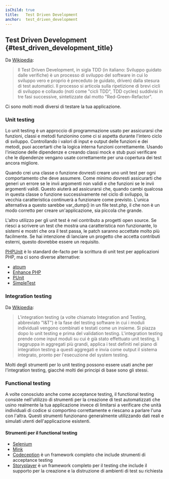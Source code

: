 ```yaml
---
isChild: true
title:   Test Driven Development
anchor:  test_driven_development
---
```


## Test Driven Development {#test_driven_development_title}

Da [Wikipedia](http://it.wikipedia.org/wiki/Test_Driven_Development):

> Il Test Driven Development, in sigla TDD (in italiano: Sviluppo guidato dalle
> verifiche) è un processo di sviluppo del software in cui lo sviluppo vero e
> proprio è preceduto (e guidato, driven) dalla stesura di test automatici. Il
> processo si articola sulla ripetizione di brevi cicli di sviluppo e collaudo
> (noti come "cicli TDD", TDD cycles) suddivisi in tre fasi successive,
> sintetizzate dal motto "Red-Green-Refactor".

Ci sono molti modi diversi di testare la tua applicazione.

### Unit testing

Lo unit testing è un approccio di programmazione usato per assicurarsi che
funzioni, classi e metodi funzionino come ci si aspetta durante l'intero ciclo
di sviluppo. Controllando i valori di input e output delle funzioni e dei
metodi, puoi accertarti che la logica interna funzioni correttamente. Usando
l'iniezione delle dipendenze e creando classi mock e stub puoi verificare che le
dipendenze vengano usate correttamente per una copertura dei test ancora
migliore.

Quando crei una classe o funzione dovresti creare uno unit test per ogni
comportamento che deve assumere. Come minimo dovresti assicurarti che generi un
errore se le invii argomenti non validi e che funzioni se le invii argomenti
validi. Questo aiuterà ad assicurarsi che, quando cambi qualcosa in questa
classe o funzione successivamente nel ciclo di sviluppo, la vecchia
caratteristica continuerà a funzionare come previsto. L'unica alternativa a
questo sarebbe var_dump() in un file test.php, il che non è un modo corretto per
creare un'applicazione, sia piccola che grande.

L'altro utilizzo per gli unit test è nel contributo a progetti open source. Se
riesci a scrivere un test che mostra una caratteristica non funzionante, lo
sistemi e mostri che ora il test passa, le patch saranno accettate molto più
facilmente. Se hai intenzione di lanciare un progetto che accetta contributi
esterni, questo dovrebbe essere un requisito.

[PHPUnit](http://phpunit.de) è lo standard de-facto per la scrittura di unit
test per applicazioni PHP, ma ci sono diverse alternative:

* [atoum](https://github.com/atoum/atoum)
* [Enhance PHP](https://github.com/Enhance-PHP/Enhance-PHP)
* [PUnit](http://punit.smf.me.uk/)
* [SimpleTest](http://simpletest.org)

### Integration testing

Da [Wikipedia](http://en.wikipedia.org/wiki/Integration_testing):

> L'integration testing (a volte chiamato Integration and Testing, abbreviato
> "I&T") è la fase del testing software in cui i moduli individuali vengono
> combinati e testati come un insieme. Si piazza dopo lo unit testing e prima
> del validation testing. L'integration testing prende come input moduli su cui
> è già stato effettuato unit testing, li raggruppa in aggregati più grandi,
> applica i test definiti nel piano di integration testing a questi aggregati e
> invia come output il sistema integrato, pronto per l'esecuzione del system
> testing.

Molti degli strumenti per lo unit testing possono essere usati anche per
l'integration testing, giacché molti dei principi di base sono gli stessi.

### Functional testing

A volte conosciuto anche come acceptance testing, il functional testing consiste
nell'utilizzo di strumenti per la creazione di test automatizzati che usino
realmente la tua applicazione invece di limitarsi a verificare che unità
individuali di codice si comportino correttamente e riescano a parlare l'una con
l'altra. Questi strumenti funzionano generalmente utilizzando dati reali e
simulati utenti dell'applicazione esistenti.

#### Strumenti per il functional testing

* [Selenium](http://seleniumhq.com)
* [Mink](http://mink.behat.org)
* [Codeception](http://codeception.com) è un framework completo che include
  strumenti di acceptance testing
* [Storyplayer](http://datasift.github.io/storyplayer) è un framework completo
  per il testing che include il supporto per la creazione e la distruzione di
  ambienti di test su richiesta
